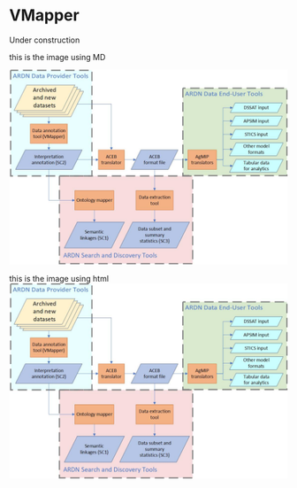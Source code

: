 # VMapper

Under construction

this is the image using MD
<!-- Comment ![image](images/ARDN_workflows_v2.jpg?raw=true)-->
![image](https://github.com/agmip/ARDN/blob/master/docs/images/ARDN_workflows_v2.jpg?raw=true)


this is the image using html
<img src="https://github.com/agmip/ARDN/blob/master/docs/images/ARDN_workflows_v2.jpg" alt="hi" class="inline"/>

